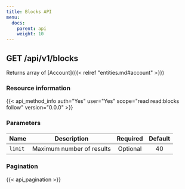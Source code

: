 ```yaml
---
title: Blocks API
menu:
  docs:
    parent: api
    weight: 10
---
```


## GET /api/v1/blocks

Returns array of [Account]({{< relref "entities.md#account" >}})

### Resource information

{{< api_method_info auth="Yes" user="Yes" scope="read read:blocks follow" version="0.0.0" >}}

### Parameters

|Name|Description|Required|Default|
|----|-----------|:------:|:-----:|
| `limit` | Maximum number of results | Optional | 40 |

### Pagination

{{< api_pagination >}}
